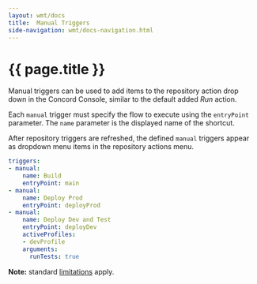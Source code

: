 ```yaml
---
layout: wmt/docs
title:  Manual Triggers
side-navigation: wmt/docs-navigation.html
---
```


# {{ page.title }}

Manual triggers can be used to add items to the repository action drop down
in the Concord Console, similar to the default added _Run_ action.

Each `manual` trigger must specify the flow to execute using the `entryPoint`
parameter. The `name` parameter is the displayed name of the shortcut.

After repository triggers are refreshed, the defined `manual` triggers appear
as dropdown menu items in the repository actions menu.

```yaml
triggers:
- manual:
    name: Build
    entryPoint: main
- manual:
    name: Deploy Prod
    entryPoint: deployProd
- manual:
    name: Deploy Dev and Test
    entryPoint: deployDev    
    activeProfiles:
    - devProfile
    arguments:
      runTests: true
```

**Note:** standard [limitations](./index.html#limitations) apply.

